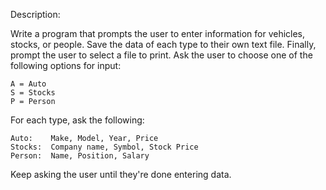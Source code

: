 Description:

Write a program that prompts the user to enter information for vehicles, stocks, or people.  Save the data of each type to their own text file.  Finally, prompt the user to select a file to print.
Ask the user to choose one of the following options for input:
    
    A = Auto
    S = Stocks
    P = Person

For each type, ask the following:

    Auto:    Make, Model, Year, Price
    Stocks:  Company name, Symbol, Stock Price
    Person:  Name, Position, Salary

Keep asking the user until they're done entering data.
